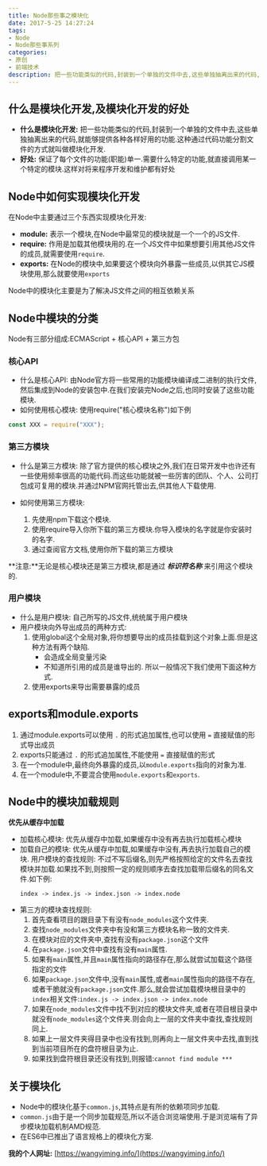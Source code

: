 ```yaml
---
title: Node那些事之模块化
date: 2017-5-25 14:27:24
tags:
- Node
- Node那些事系列
categories:
- 原创
- 前端技术
description: 把一些功能类似的代码,封装到一个单独的文件中去,这些单独抽离出来的代码,就能够提供各种各样好用的功能.这种通过代码功能分割文件的方式就叫做模块化开发.其好处是:保证了每个文件的功能(职能)单一.需要什么特定的功能,就直接调用某一个特定的模块.这样对将来程序开发和维护都有好处
---
```


## 什么是模块化开发,及模块化开发的好处

  * **什么是模块化开发:** 把一些功能类似的代码,封装到一个单独的文件中去,这些单独抽离出来的代码,就能够提供各种各样好用的功能.这种通过代码功能分割文件的方式就叫做模块化开发.
  * **好处:** 保证了每个文件的功能(职能)单一.需要什么特定的功能,就直接调用某一个特定的模块.这样对将来程序开发和维护都有好处

## Node中如何实现模块化开发

在Node中主要通过三个东西实现模块化开发:

  * **module:** 表示一个模块,在Node中最常见的模块就是一个一个的JS文件.
  * **require:** 作用是加载其他模块用的.在一个JS文件中如果想要引用其他JS文件的成员,就需要使用`require`.
  * **exports:** 在Node的模块中,如果要这个模块向外暴露一些成员,以供其它JS模块使用,那么就要使用`exports`

Node中的模块化主要是为了解决JS文件之间的相互依赖关系

## Node中模块的分类

Node有三部分组成:ECMAScript + 核心API + 第三方包

### 核心API

  * 什么是核心API: 由Node官方将一些常用的功能模块编译成二进制的执行文件,然后集成到Node的安装包中.在我们安装完Node之后,也同时安装了这些功能模块.
  * 如何使用核心模块:  使用require("核心模块名称")如下例
  ```JavaScript
  const XXX = require("XXX");
  ```

### 第三方模块

  * 什么是第三方模块: 除了官方提供的核心模块之外,我们在日常开发中也许还有一些使用频率很高的功能代码.而这些功能就被一些厉害的团队、个人、公司打包成可复用的模块.并通过NPM官网托管出去,供其他人下载使用.

  * 如何使用第三方模块:
    1. 先使用npm下载这个模块.
    2. 使用require导入你所下载的第三方模块.你导入模块的名字就是你安装时的名字.
    3. 通过查阅官方文档,使用你所下载的第三方模块
  
  **注意:**无论是核心模块还是第三方模块,都是通过 ***标识符名称*** 来引用这个模块的.

### 用户模块
  * 什么是用户模块: 自己所写的JS文件,统统属于用户模块
  * 用户模块向外导出成员的两种方式:
    1. 使用global这个全局对象,将你想要导出的成员挂载到这个对象上面.但是这种方法有两个缺陷.
        * 会造成全局变量污染
        * 不知道所引用的成员是谁导出的.
    所以一般情况下我们使用下面这种方式.
    2. 使用exports来导出需要暴露的成员

## exports和module.exports
  1. 通过module.exports可以使用 `.` 的形式追加属性,也可以使用 `=` 直接赋值的形式导出成员
  2. exports只能通过 `.` 的形式追加属性,不能使用 `=` 直接赋值的形式
  3. 在一个module中,最终向外暴露的成员,以`module.exports`指向的对象为准.
  4. 在一个module中,不要混合使用`module.exports`和`exports`.

## Node中的模块加载规则
**优先从缓存中加载**
  * 加载核心模块: 优先从缓存中加载,如果缓存中没有再去执行加载核心模块
  * 加载自己的模块: 优先从缓存中加载,如果缓存中没有,再去执行加载自己的模块.
    用户模块的查找规则:
    不过不写后缀名,则先严格按照给定的文件名去查找模块并加载.如果找不到,则按照一定的规则顺序去查找加载带后缀名的同名文件.如下例:
    ```
    index -> index.js -> index.json -> index.node
    ```
  * 第三方的模块查找规则:
    1. 首先查看项目的跟目录下有没有`node_modules`这个文件夹.
    2. 查找`node_modules`文件夹中有没和第三方模块名称一致的文件夹.
    3. 在模块对应的文件夹中,查找有没有`package.json`这个文件
    4. 在`package.json`文件中查找有没有`main`属性.
    5. 如果有`main`属性,并且`main`属性指向的路径存在,那么就尝试加载这个路径指定的文件
    6. 如果`package.json`文件中,没有`main`属性,或者`main`属性指向的路径不存在,或者干脆就没有`package.json`文件.那么,就会尝试加载模块根目录中的`index`相关文件:`index.js -> index.json -> index.node`
    7. 如果在`node_modules`文件中找不到对应的模块文件夹,或者在项目根目录中就没有`node_modules`这个文件夹.则会向上一层的文件夹中查找,查找规则同上.
    8. 如果上一层文件夹得目录中也没有找到,则再向上一层文件夹中去找,直到找到当前项目所在的盘符根目录为止.
    9. 如果找到盘符根目录还没有找到,则报错:`cannot find module ***`


## 关于模块化
  * Node中的模块化基于`common.js`,其特点是有所的依赖项同步加载.
  * `common.js`由于是一个同步加载规范,所以不适合浏览端使用.于是浏览端有了异步模块加载机制AMD规范.
  * 在ES6中已推出了语言规格上的模块化方案.

**我的个人网址:** [https://wangyiming.info/](https://wangyiming.info/)
